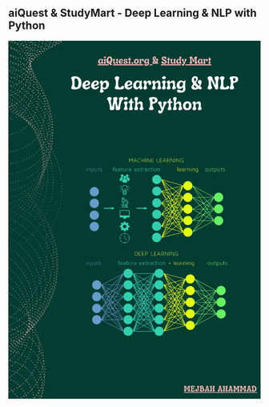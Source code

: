 ## aiQuest &amp; StudyMart - Deep Learning &amp; NLP with Python

![alt text](https://github.com/isrt09/Deep_Learning/blob/main/Cover.png?raw=true)
